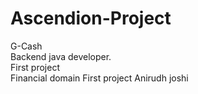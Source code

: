 # Ascendion-Project
G-Cash
<br>
Backend java developer.
<br>
First project
<br>
Financial domain
First project
Anirudh
joshi

